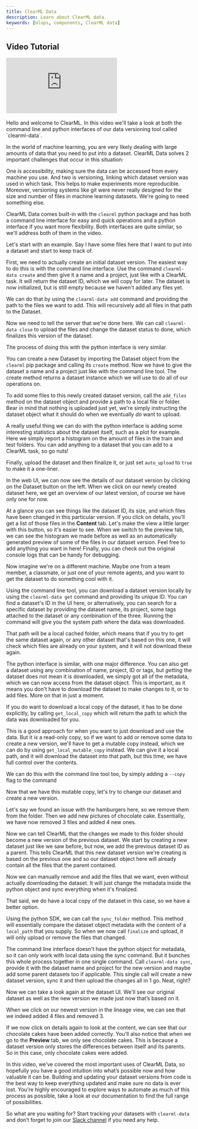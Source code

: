 ```yaml
---
title: ClearML Data
description: Learn about ClearML data.
keywords: [mlops, components, ClearML data]
---
```



## Video Tutorial

<div class="vid" >
<iframe style={{position: 'absolute', top: '0', left: '0', bottom: '0', right: '0', width: '100%', height: '100%'}} 
        src="https://www.youtube.com/embed/S2pz9jn26uI?rel=0" 
        title="YouTube video player" 
        frameborder="0" 
        allow="accelerometer; autoplay; clipboard-write; encrypted-media; gyroscope; picture-in-picture; fullscreen" 
        allowfullscreen>
</iframe>
</div>

<br/>

<Collapsible type="info" title="Video Transcript">
Hello and welcome to ClearML. In this video we'll take a look at both the command line and python interfaces of our data versioning tool called `clearml-data`. 

In the world of machine learning, you are very likely dealing with large amounts of data that you need to put into a dataset. ClearML Data solves 2 important challenges that occur in this situation:

One is accessibility, making sure the data can be accessed from every machine you use. And two is versioning, linking which dataset version was used in which task. This helps to make experiments more reproducible. Moreover, versioning systems like git were never really designed for the size and number of files in machine learning datasets. We're going to need something else.

ClearML Data comes built-in with the `clearml` python package and has both a command line interface for easy and quick operations and a python interface if you want more flexibility. Both interfaces are quite similar, so we'll address both of them in the video.

Let's start with an example. Say I have some files here that I want to put into a dataset and start to keep track of.

First, we need to actually create an initial dataset version. The easiest way to do this is with the command line interface. Use the command `clearml-data create` and then give it a name and a project, just like with a ClearML task. It will return the dataset ID, which we will copy for later. The dataset is now initialized, but is still empty because we haven't added any files yet.

We can do that by using the `clearml-data add` command and providing the path to the files we want to add. This will recursively add all files in that path to the Dataset.

Now we need to tell the server that we're done here. We can call `clearml-data close` to upload the files and change the dataset status to done, which finalizes this version of the dataset.

The process of doing this with the python interface is very similar.

You can create a new Dataset by importing the Dataset object from the `clearml` pip package and calling its `create` method. Now we have to give the dataset a name and a project just like with the command line tool. The create method returns a dataset instance which we will use to do all of our operations on.

To add some files to this newly created dataset version, call the `add_files` method on the dataset object and provide a path to a local file or folder. Bear in mind that nothing is uploaded just yet, we're simply instructing the dataset object what it should do when we eventually *do* want to upload.

A really useful thing we can do with the python interface is adding some interesting statistics about the dataset itself, such as a plot for example. Here we simply report a histogram on the amount of files in the train and test folders. You can add anything to a dataset that you can add to a ClearML task, so go nuts!

Finally, upload the dataset and then finalize it, or just set `auto_upload` to `true` to make it a one-liner.

In the web UI, we can now see the details of our dataset version by clicking on the Dataset button on the left. When we click on our newly created dataset here, we get an overview of our latest version, of course we have only one for now.

At a glance you can see things like the dataset ID, its size, and which files have been changed in this particular version. If you click on details, you'll get a list of those files in the **Content** tab. Let's make the view a little larger with this button, so it's easier to see. When we switch to the preview tab, we can see the histogram we made before as well as an automatically generated preview of some of the files in our dataset version. Feel free to add anything you want in here! Finally, you can check out the original console logs that can be handy for debugging.

Now imagine we're on a different machine. Maybe one from a team member, a classmate, or just one of your remote agents, and you want to get the dataset to do something cool with it.

Using the command line tool, you can download a dataset version locally by using the `clearml-data get` command and providing its unique ID. You can find a dataset's ID in the UI here, or alternatively, you can search for a specific dataset by providing the dataset name, its project, some tags attached to the dataset or any combination of the three. Running the command will give you the system path where the data was downloaded.

That path will be a local cached folder, which means that if you try to get the same dataset again, or any other dataset that's based on this one, it will check which files are already on your system, and it will not download these again.

The python interface is similar, with one major difference. You can also get a dataset using any combination of name, project, ID or tags, but _getting_ the dataset does not mean it is downloaded, we simply got all of the metadata, which we can now access from the dataset object. This is important, as it means you don't have to download the dataset to make changes to it, or to add files. More on that in just a moment.

If you do want to download a local copy of the dataset, it has to be done explicitly, by calling `get_local_copy` which will return the path to which the data was downloaded for you.

This is a good approach for when you want to just download and use the data. But it *is* a read-only copy, so if we want to add or remove some data to create a new version, we'll have to get a mutable copy instead, which we can do by using `get_local_mutable_copy` instead. We can give it a local path, and it will download the dataset into that path, but this time, we have full control over the contents.

We can do this with the command line tool too, by simply adding a `--copy` flag to the command

Now that we have this mutable copy, let's try to change our dataset and create a new version. 

Let's say we found an issue with the hamburgers here, so we remove them from the folder. Then we add new pictures of chocolate cake. Essentially, we have now removed 3 files and added 4 new ones.

Now we can tell ClearML that the changes we made to this folder should become a new version of the previous dataset. We start by creating a new dataset just like we saw before, but now, we add the previous dataset ID as a parent. This tells ClearML that this new dataset version we're creating is based on the previous one and so our dataset object here will already contain all the files that the parent contained.

Now we can manually remove and add the files that we want, even without actually downloading the dataset. It will just change the metadata inside the python object and sync everything when it's finalized.

That said, we do have a local copy of the dataset in this case, so we have a better option.

Using the python SDK, we can call the `sync_folder` method. This method will essentially compare the dataset object metadata with the content of a `local_path` that you supply. So when we now call `finalize` and upload, it will only upload or remove the files that changed.

The command line interface doesn't have the python object for metadata, so it can only work with local data using the sync command. But it bunches this whole process together in one single command. Call `clearml-data sync`, provide it with the dataset name and project for the new version and maybe add some parent datasets too if applicable. This single call will create a new dataset version, sync it and then upload the changes all in 1 go. Neat, right?

Now we can take a look again at the dataset UI. We'll see our original dataset as well as the new version we made just now that’s based on it.

When we click on our newest version in the lineage view, we can see that we indeed added 4 files and removed 3.

If we now click on details again to look at the content, we can see that our chocolate cakes have been added correctly. You’ll also notice that when we go to the **Preview** tab, we only see chocolate cakes. This is because a dataset version only stores the differences between itself and its parents. So in this case, only chocolate cakes were added.

In this video, we’ve covered the most important uses of ClearML Data, so hopefully you have a good intuition into what’s possible now and how valuable it can be. Building and updating your dataset versions from code is the best way to keep everything updated and make sure no data is ever lost. You’re highly encouraged to explore ways to automate as much of this process as possible, take a look at our documentation to find the full range of possibilities.

So what are you waiting for? Start tracking your datasets with `clearml-data` and don’t forget to join our [Slack channel](https://joinslack.clear.ml) if you need any help.

</Collapsible>
